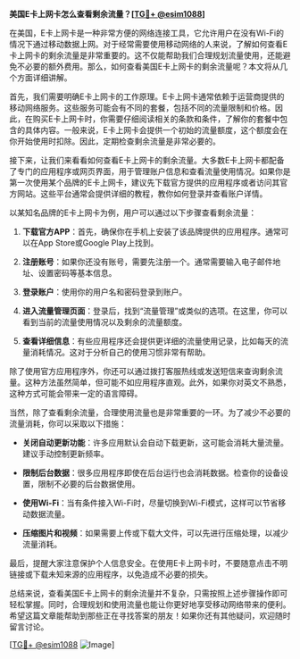**美国E卡上网卡怎么查看剩余流量？[[TG💪+ @esim1088](https://t.me/s/esim1088)]**

在美国，E卡上网卡是一种非常方便的网络连接工具，它允许用户在没有Wi-Fi的情况下通过移动数据上网。对于经常需要使用移动网络的人来说，了解如何查看E卡上网卡的剩余流量是非常重要的。这不仅能帮助我们合理规划流量使用，还能避免不必要的额外费用。那么，如何查看美国E卡上网卡的剩余流量呢？本文将从几个方面详细讲解。

首先，我们需要明确E卡上网卡的工作原理。E卡上网卡通常依赖于运营商提供的移动网络服务。这些服务可能会有不同的套餐，包括不同的流量限制和价格。因此，在购买E卡上网卡时，你需要仔细阅读相关的条款和条件，了解你的套餐中包含的具体内容。一般来说，E卡上网卡会提供一个初始的流量额度，这个额度会在你开始使用时扣除。因此，定期检查剩余流量是非常必要的。

接下来，让我们来看看如何查看E卡上网卡的剩余流量。大多数E卡上网卡都配备了专门的应用程序或网页界面，用于管理账户信息和查看流量使用情况。如果你是第一次使用某个品牌的E卡上网卡，建议先下载官方提供的应用程序或者访问其官方网站。这些平台通常会提供详细的教程，教你如何登录并查看账户详情。

以某知名品牌的E卡上网卡为例，用户可以通过以下步骤查看剩余流量：

1. **下载官方APP**：首先，确保你在手机上安装了该品牌提供的应用程序。通常可以在App Store或Google Play上找到。

2. **注册账号**：如果你还没有账号，需要先注册一个。通常需要输入电子邮件地址、设置密码等基本信息。

3. **登录账户**：使用你的用户名和密码登录到账户。

4. **进入流量管理页面**：登录后，找到“流量管理”或类似的选项。在这里，你可以看到当前的流量使用情况以及剩余的流量额度。

5. **查看详细信息**：有些应用程序还会提供更详细的流量使用记录，比如每天的流量消耗情况。这对于分析自己的使用习惯非常有帮助。

除了使用官方应用程序外，你还可以通过拨打客服热线或发送短信来查询剩余流量。这种方法虽然简单，但可能不如应用程序直观。此外，如果你对英文不熟悉，这种方式可能会带来一定的语言障碍。

当然，除了查看剩余流量，合理使用流量也是非常重要的一环。为了减少不必要的流量消耗，你可以采取以下措施：

- **关闭自动更新功能**：许多应用默认会自动下载更新，这可能会消耗大量流量。建议手动控制更新频率。
  
- **限制后台数据**：很多应用程序即使在后台运行也会消耗数据。检查你的设备设置，限制不必要的后台数据使用。

- **使用Wi-Fi**：当有条件接入Wi-Fi时，尽量切换到Wi-Fi模式，这样可以节省移动数据流量。

- **压缩图片和视频**：如果需要上传或下载大文件，可以先进行压缩处理，以减少流量消耗。

最后，提醒大家注意保护个人信息安全。在使用E卡上网卡时，不要随意点击不明链接或下载未知来源的应用程序，以免造成不必要的损失。

总结来说，查看美国E卡上网卡的剩余流量并不复杂，只需按照上述步骤操作即可轻松掌握。同时，合理规划和使用流量也能让你更好地享受移动网络带来的便利。希望这篇文章能帮助到那些正在寻找答案的朋友！如果你还有其他疑问，欢迎随时留言讨论。

[[TG💪+ @esim1088](https://t.me/s/esim1088) ![Image](https://i.postimg.cc/4NQfJmqS/Snipaste-2025-05-13-00-14-12.png)]